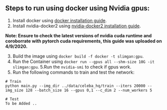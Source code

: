 ## Steps to run using docker using Nvidia gpus:
1. Install docker using [docker installation guide](https://docs.docker.com/engine/install/ubuntu/).
2. Install nvidia-docker2 using [nvidia-docker2 installation guide](https://docs.nvidia.com/datacenter/cloud-native/container-toolkit/install-guide.html#docker).

**Note: Ensure to check the latest versions of nvidia cuda runtime and coroborrate with pytorch cuda requirements, this guide was uploaded on 4/9/2020.**

3. Build the image using `docker build -f docker -t slimgan:gpu`.
4. Run the Container using `docker run --gpus all --shm-size 10G -it slimgan:gpu`.
5.Run the `nvidia-smi` to check if gpus work.   
6. Run the following commands to train and test the network: 
```
# Train
python main.py --img_dir ../data/celeba_hq/train --iters 20000 --img_size 128 --batch_size 16 --gpus 0,1 --c_dim 2 --num_workers 5

# Test
To be Added ..
```
